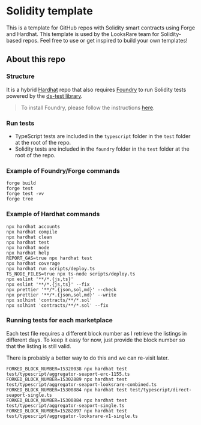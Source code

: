 # Solidity template

This is a template for GitHub repos with Solidity smart contracts using Forge and Hardhat. This template is used by the LooksRare team for Solidity-based repos. Feel free to use or get inspired to build your own templates!

## About this repo

### Structure

It is a hybrid [Hardhat](https://hardhat.org/) repo that also requires [Foundry](https://book.getfoundry.sh/index.html) to run Solidity tests powered by the [ds-test library](https://github.com/dapphub/ds-test/).

> To install Foundry, please follow the instructions [here](https://book.getfoundry.sh/getting-started/installation.html).

### Run tests

- TypeScript tests are included in the `typescript` folder in the `test` folder at the root of the repo.
- Solidity tests are included in the `foundry` folder in the `test` folder at the root of the repo.

### Example of Foundry/Forge commands

```shell
forge build
forge test
forge test -vv
forge tree
```

### Example of Hardhat commands

```shell
npx hardhat accounts
npx hardhat compile
npx hardhat clean
npx hardhat test
npx hardhat node
npx hardhat help
REPORT_GAS=true npx hardhat test
npx hardhat coverage
npx hardhat run scripts/deploy.ts
TS_NODE_FILES=true npx ts-node scripts/deploy.ts
npx eslint '**/*.{js,ts}'
npx eslint '**/*.{js,ts}' --fix
npx prettier '**/*.{json,sol,md}' --check
npx prettier '**/*.{json,sol,md}' --write
npx solhint 'contracts/**/*.sol'
npx solhint 'contracts/**/*.sol' --fix
```

### Running tests for each marketplace

Each test file requires a different block number as I retrieve the listings in different days.
To keep it easy for now, just provide the block number so that the listing is still valid.

There is probably a better way to do this and we can re-visit later.

```shell
FORKED_BLOCK_NUMBER=15320038 npx hardhat test test/typescript/aggregator-seaport-erc-1155.ts
FORKED_BLOCK_NUMBER=15302889 npx hardhat test test/typescript/aggregator-seaport-looksrare-combined.ts
FORKED_BLOCK_NUMBER=15300884 npx hardhat test test/typescript/direct-seaport-single.ts
FORKED_BLOCK_NUMBER=15300884 npx hardhat test test/typescript/aggregator-seaport-single.ts
FORKED_BLOCK_NUMBER=15282897 npx hardhat test test/typescript/aggregator-looksrare-v1-single.ts
```
